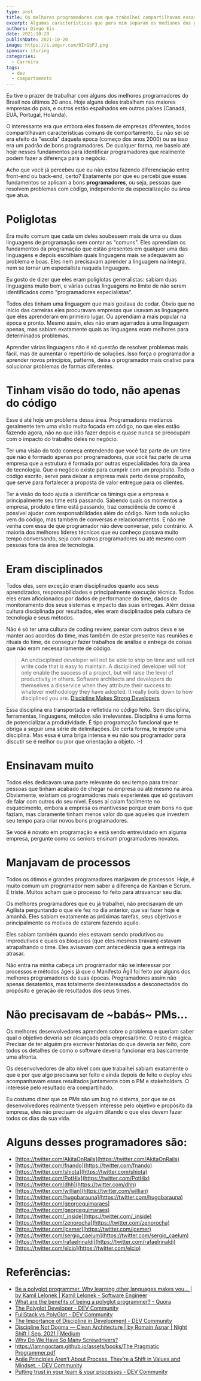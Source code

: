 ```yaml
---
type: post
title: Os melhores programadores com que trabalhei compartilhavam essas características
excerpt: Algumas características que para mim separam os medianos dos grandes programadores
authors: Diego Eis
date: 2021-10-20
publishDate: 2021-10-20
image: https://i.imgur.com/0IrGbPJ.png
sponsor: ituring
categories:
  - Carreira
tags:
  - dev
  - comportamento
---
```


Eu tive o prazer de trabalhar com alguns dos melhores programadores do Brasil nos últimos 20 anos. Hoje alguns deles trabalham nas maiores empresas do país, e outros estão espalhados em outros países (Canadá, EUA, Portugal, Holanda).

O interessante era que embora eles fossem de empresas diferentes, todos compartilhavam características comuns de comportamento. Eu não sei se era efeito da "escola" daquela época (começo dos anos 2000) ou se isso era um padrão de bons programadores. De qualquer forma, me baseio até hoje nesses fundamentos para identificar programadores que realmente podem fazer a diferença para o negócio.

Acho que você já percebeu que eu não estou fazendo diferenciação entre front-end ou back-end, certo? Exatamente por que eu percebi que esses fundamentos se aplicam a bons **programadores**, ou seja, pessoas que resolvem problemas com código, independente da especialização ou área que atua.

# Poliglotas

Era muito comum que cada um deles soubessem mais de uma ou duas linguagens de programação sem contar as "comuns". Eles aprendiam os fundamentos da programação que estão presentes em qualquer uma das linguagens e depois escolhiam quais linguagens mais se adequavam ao problema e boas. Eles nem precisavam aprender a linguagem na íntegra, nem se tornar um especialista naquela linguagem.

Eu gosto de dizer que eles eram poliglotas generalistas: sabiam duas linguagens muito bem, e várias outras linguagens no limite de não serem identificados como "programadores especialistas".

Todos eles tinham uma linguagem que mais gostava de codar. Óbvio que no início das carreiras eles procuravam empresas que usavam as linguagens que eles aprenderam em primeiro lugar. Ou aprendiam a mais popular na época e pronto. Mesmo assim, eles não eram agarrados à uma linguagem apenas, mas sabiam exatamente quais as linguagens eram melhores para determinados problemas.

Aprender várias linguagens não é só questão de resolver problemas mais fácil, mas de aumentar o repertório de soluções. Isso força o programador a aprender novos princípios, patterns, deixa o programador mais criativo para solucionar problemas de formas diferentes.

# Tinham visão do todo, não apenas do código

Esse é até hoje um problema dessa área. Programadores medianos geralmente tem uma visão muito focada em código, no que eles estão fazendo agora, não no que irão fazer depois e quase nunca se preocupam com o impacto do trabalho deles no negócio.

Ter uma visão do todo começa entendendo que você faz parte de um time que não é formado apenas por programadores, que você faz parte de uma empresa que a estrutura é formada por outras especialidades fora da área de tecnologia. Que o negócio existe para cumprir com um propósito. Todo o código escrito, serve para deixar a empresa mais perto desse propósito, que serve para fortalecer a proposta de valor entregue para os clientes.

Ter a visão do todo ajuda a identificar os timings que a empresa e principalmente seu time está passando. Sabendo quais os momentos a empresa, produto e time está passando, traz consciência de como é possível ajudar com responsabilidades além do código. Nem toda solução vem do código, mas também de conversas e relacionamentos. E não me venha com essa de que programador não deve conversar, pelo contrário. A maioria dos melhores líderes técnicos que eu conheço passava muito tempo conversando, seja com outros programadores ou até mesmo com pessoas fora da área de tecnologia.

# Eram disciplinados

Todos eles, sem exceção eram disciplinados quanto aos seus aprendizados, responsabilidades e principalmente execução técnica. Todos eles eram aficcionados por dados de performance do time, dados de monitoramento dos seus sistemas e impacto das suas entregas. Além dessa cultura disciplinada por resultados, eles eram disciplinados pela cultura de tecnologia e seus métodos.

Não é só ter uma cultura de coding review, parear com outros devs e se manter aos acordos do time, mas também de estar presente nas reuniões e rituais do time, de conseguir fazer trabalhos de análise e entrega de coisas que não eram necessariamente de código.

> An undisciplined developer will not be able to ship on time and will not write code that is easy to maintain. A disciplined developer will not only enable the success of a project, but will raise the level of productivity in others. Software architects and developers do themselves a disservice when they attribute their success to whatever methodology they have adopted. It really boils down to how disciplined you are. [Discipline Makes Strong Developers](https://blog.codinghorror.com/discipline-makes-strong-developers/)

Essa disciplina era transportada e refletida no código feito. Sem disciplina, ferramentas, linguagens, métodos são irrelevantes. Disciplina é uma forma de potencializar a produtividade. É tipo programação funcional que te obriga a seguir uma série de delimitações. De certa forma, te impõe uma disciplina. Mas essa é uma briga intensa e eu não sou programador para discutir se é melhor ou pior que orientação a objeto. :-)

# Ensinavam muito

Todos eles dedicavam uma parte relevante do seu tempo para treinar pessoas que tinham acabado de chegar na empresa ou até mesmo na área. Obviamente, existiam os programadores mais experientes que só gostavam de falar com outros do seu nível. Esses aí caiam facilmente no esquecimento, embora a empresa os mantivesse porque eram bons no que faziam, mas claramente tinham menos valor do que aqueles que investem seu tempo para criar novos bons programadores.

Se você é novato em programação e está sendo entrevistado em alguma empresa, pergunte como os seniors ensinam programadores novatos.

# Manjavam de processos

Todos os ótimos e grandes programadores manjavam de processos. Hoje, é muito comum um programador nem saber a diferença de Kanban e Scrum. É triste. Muitos acham que o processo foi feito para atravancar seu dia.

Os melhores programadores que eu já trabalhei, não precisavam de um Agilista perguntando o que ele fez no dia anterior, que vai fazer hoje e amanhã. Eles sabiam exatamente as próximas tarefas, seus objetivos e principalmente os motivos de estarem fazendo aquilo.

Eles sabiam também quando eles estavam sendo produtivos ou improdutivos e quais os bloqueios (que eles mesmos tiravam) estavam atrapalhando o time. Eles avisavam com antecedência que a entrega iria atrasar.

Não entra na minha cabeça um programador não se interessar por processos e métodos ágeis já que o Manifesto Ágil foi feito por alguns dos melhores programadores de suas épocas. Programadores assim não apenas desatentos, mas totalmente desinteressados e desconectados do propósito e geração de resultados dos seus times.

# Não precisavam de ~babás~ PMs...

Os melhores desenvolvedores aprendem sobre o problema e queriam saber qual o objetivo deveria ser alcançado pela empresa/time. O resto é mágica. Precisar de ter alguém pra escrever histórias do que deveria ser feito, com todos os detalhes de como o software deveria funcionar era basicamente uma afronta.

Os desenvolvedores de alto nível com que trabalhei sabiam exatamente o que e por que algo precisava ser feito e ainda depois de feito o deploy eles acompanhavam esses resultados juntamente com o PM e stakeholders. O interesse pelo resultado era compartilhado.

Eu costumo dizer que os PMs são um bug no sistema, por que se os desenvolvedores realmente tivessem interesse pelo objetivo e propósito da empresa, eles não precisam de alguém ditando o que eles devem fazer todos os dias da sua vida.

# Alguns desses programadores são:

* [https://twitter.com/AkitaOnRails](https://twitter.com/AkitaOnRails)
* [https://twitter.com/fnando](https://twitter.com/fnando)
* [https://twitter.com/shiota](https://twitter.com/shiota)
* [https://twitter.com/PotHix](https://twitter.com/PotHix)
* [https://twitter.com/dhh](https://twitter.com/dhh)
* [https://twitter.com/willian](https://twitter.com/willian)
* [https://twitter.com/hugobarauna](https://twitter.com/hugobarauna)
* [https://twitter.com/georgeguimaraes](https://twitter.com/georgeguimaraes)
* [https://twitter.com/_inside](https://twitter.com/_inside)
* [https://twitter.com/zenorocha](https://twitter.com/zenorocha)
* [https://twitter.com/jcemer](https://twitter.com/jcemer)
* [https://twitter.com/sergio_caelum](https://twitter.com/sergio_caelum)
* [https://twitter.com/rafaelrinaldi](https://twitter.com/rafaelrinaldi)
* [https://twitter.com/elcio](https://twitter.com/elcio)

# Referências:

* [Be a polyglot programmer. Why learning other languages makes you… | by Kamil Lelonek | Kamil Lelonek - Software Engineer](https://blog.lelonek.me/be-a-polyglot-programmer-6e7423916ed8)
* [What are the benefits of being a polyglot programmer? - Quora](https://www.quora.com/What-are-the-benefits-of-being-a-polyglot-programmer?share=1)
* [The Polyglot Developer - DEV Community](https://dev.to/glnds/the-polyglot-developer-2440)
* [FullStack vs PolyGlot - DEV Community](https://dev.to/slimdestro/fullstack-vs-polyglot-1jbi)
* [The Importance of Discipline in Development - DEV Community](https://dev.to/oohsinan/the-importance-of-discipline-in-development-1id2)
* [Discipline Not Dogma — Clean Architecture | by Romain Asnar | Night Shift | Sep, 2021 | Medium](https://medium.com/night-shift/discipline-not-dogma-clean-architecture-d2273e586101)
* [Why Do We Have So Many Screwdrivers?](https://blog.codinghorror.com/why-do-we-have-so-many-screwdrivers/)
* [https://lamngoctam.github.io/assets/books/The Pragmatic Programmer.pdf](https://lamngoctam.github.io/assets/books/The%20Pragmatic%20Programmer.pdf)
* [Agile Principles Aren’t About Process. They’re a Shift in Values and Mindset. - DEV Community](https://dev.to/7pace/agile-principles-aren-t-about-process-they-re-a-shift-in-values-and-mindset-4o6d)
* [Putting trust in your team & your processes - DEV Community](https://dev.to/chingu/putting-trust-in-your-team-your-processes-1dc8)